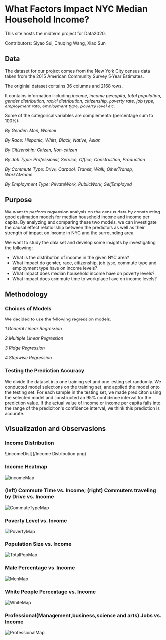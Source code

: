 # What Factors Impact NYC Median Household Income?

This site hosts the midterm project for Data2020.

Contributors:
Siyao Sui, Chuqing Wang, Xiao Sun


## Data

The dataset for our project comes from the New York City census data taken from the 2015 American Community Survey 5-Year Estimates. 

The originial dataset contains 36 columns and 2168 rows.

It contains information including *income, income percapita, total population, gender distribution, racial distribution, citizenship, poverty rate, job type, employment rate, employment type, poverty level etc.*

Some of the categorical variables are complemental (percentage sum to 100%):

*By Gender: Men, Women*

*By Race: Hispanic, White, Black, Native, Asian*

*By Citizenship: Citizen, Non-citizen*

*By Job Type: Professional, Service, Office, Construction, Production*

*By Commute Type: Drive, Carpool, Transit, Walk, OtherTransp, WorkAtHome*

*By Employment Type: PrivateWork, PublicWork, SelfEmployed*

## Purpose

We want to perform regression analysis on the census data by constructing good estimation models for median household income and income per capita. By analyzing and comparing these two models, we can investigate the causal effect relationship between the predictors as well as their strength of impact on income in NYC and the surrounding area.

We want to study the data set and develop some insights by investigating the following:

- What is the distribution of income in the given NYC area?
- What impact do gender, race, citizenship, job type, commute type and employment type have on income levels?
- What impact does median household income have on poverty levels?
- What impact does commute time to workplace have on income levels?

## Methodology



### Choices of Models 

We decided to use the following regression models.

*1.General Linear Regression*

*2.Multiple Linear Regression*

*3.Ridge Regression*

*4.Stepwise Regression*

### Testing the Prediction Accuracy

We divide the dataset into one training set and one testing set randomly. We conducted model selections on the training set, and applied the model onto the testing set. For each sample in the testing set, we made prediciton using the selected model and constructed an 95% confidence interval for the prediction value. If the actual value of income or income per capita falls into the range of the predicition's confidence interval, we think this prediction is accurate. 

## Visualization and Observasions

### Income Distribution
![incomeDist](/Income Distribution.png) 
### Income Heatmap
![incomeMap](/Income.png) 
### (left) Commute Time vs. Income;  (right) Commuters traveling by Drive vs. Income
![CommuteTypeMap](/Commute.png)
### Poverty Level vs. Income
![PovertyMap](/Poverty.png)
### Population Size vs. Income
![TotalPopMap](/TotalPop.png) 
### Male Percentage vs. Income
![MenMap](/Men.png)
### White People Percentage vs. Income
![WhiteMap](/White.png)
### Professional(Management,business,science and arts) Jobs vs. Income
![ProfessionalMap](/Professional.png)


